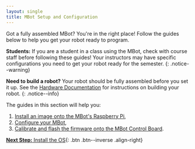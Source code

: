```yaml
---
layout: single
title: MBot Setup and Configuration
---
```


Got a fully assembled MBot? You're in the right place! Follow the guides below to help you get your robot ready to program.

**Students:** If you are a student in a class using the MBot, check with course staff before following these guides! Your instructors may have specific configurations you need to get your robot ready for the semester.
{: .notice--warning}

**Need to build a robot?** Your robot should be fully assembled before you set it up. See the [Hardware Documentation](/docs/hardware) for instructions on building your robot.
{: .notice--info}

The guides in this section will help you:
1. [Install an image onto the MBot's Raspberry Pi](/docs/setup/01-install-os/),
2. [Configure your MBot](/docs/setup/02-configuration/),
3. [Calibrate and flash the firmware onto the MBot Control Board](/docs/setup/03-calibration/).

[**Next Step:** Install the OS](/docs/setup/01-install-os){: .btn .btn--inverse .align-right}
